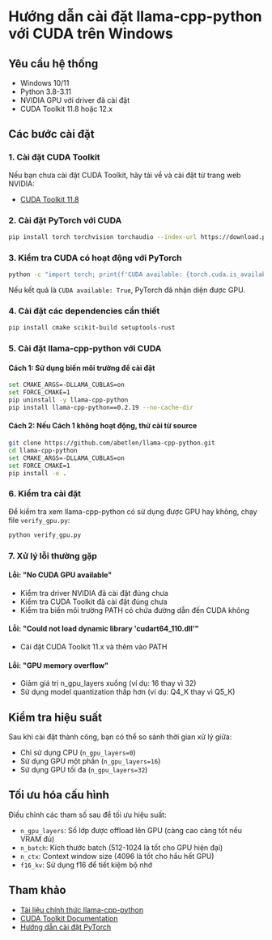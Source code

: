 # Hướng dẫn cài đặt llama-cpp-python với CUDA trên Windows

## Yêu cầu hệ thống
- Windows 10/11
- Python 3.8-3.11
- NVIDIA GPU với driver đã cài đặt
- CUDA Toolkit 11.8 hoặc 12.x

## Các bước cài đặt

### 1. Cài đặt CUDA Toolkit
Nếu bạn chưa cài đặt CUDA Toolkit, hãy tải về và cài đặt từ trang web NVIDIA:
- [CUDA Toolkit 11.8](https://developer.nvidia.com/cuda-11-8-0-download-archive)

### 2. Cài đặt PyTorch với CUDA
```bash
pip install torch torchvision torchaudio --index-url https://download.pytorch.org/whl/cu118
```

### 3. Kiểm tra CUDA có hoạt động với PyTorch
```bash
python -c "import torch; print(f'CUDA available: {torch.cuda.is_available()}')"
```
Nếu kết quả là `CUDA available: True`, PyTorch đã nhận diện được GPU.

### 4. Cài đặt các dependencies cần thiết
```bash
pip install cmake scikit-build setuptools-rust
```

### 5. Cài đặt llama-cpp-python với CUDA

#### Cách 1: Sử dụng biến môi trường để cài đặt
```bash
set CMAKE_ARGS=-DLLAMA_CUBLAS=on
set FORCE_CMAKE=1
pip uninstall -y llama-cpp-python
pip install llama-cpp-python==0.2.19 --no-cache-dir
```

#### Cách 2: Nếu Cách 1 không hoạt động, thử cài từ source
```bash
git clone https://github.com/abetlen/llama-cpp-python.git
cd llama-cpp-python
set CMAKE_ARGS=-DLLAMA_CUBLAS=on
set FORCE_CMAKE=1
pip install -e .
```

### 6. Kiểm tra cài đặt
Để kiểm tra xem llama-cpp-python có sử dụng được GPU hay không, chạy file `verify_gpu.py`:
```bash
python verify_gpu.py
```

### 7. Xử lý lỗi thường gặp

#### Lỗi: "No CUDA GPU available"
- Kiểm tra driver NVIDIA đã cài đặt đúng chưa
- Kiểm tra CUDA Toolkit đã cài đặt đúng chưa
- Kiểm tra biến môi trường PATH có chứa đường dẫn đến CUDA không

#### Lỗi: "Could not load dynamic library 'cudart64_110.dll'"
- Cài đặt CUDA Toolkit 11.x và thêm vào PATH

#### Lỗi: "GPU memory overflow"
- Giảm giá trị n_gpu_layers xuống (ví dụ: 16 thay vì 32)
- Sử dụng model quantization thấp hơn (ví dụ: Q4_K thay vì Q5_K)

## Kiểm tra hiệu suất

Sau khi cài đặt thành công, bạn có thể so sánh thời gian xử lý giữa:
- Chỉ sử dụng CPU (`n_gpu_layers=0`)
- Sử dụng GPU một phần (`n_gpu_layers=16`)
- Sử dụng GPU tối đa (`n_gpu_layers=32`)

## Tối ưu hóa cấu hình

Điều chỉnh các tham số sau để tối ưu hiệu suất:
- `n_gpu_layers`: Số lớp được offload lên GPU (càng cao càng tốt nếu VRAM đủ)
- `n_batch`: Kích thước batch (512-1024 là tốt cho GPU hiện đại)
- `n_ctx`: Context window size (4096 là tốt cho hầu hết GPU)
- `f16_kv`: Sử dụng f16 để tiết kiệm bộ nhớ

## Tham khảo
- [Tài liệu chính thức llama-cpp-python](https://github.com/abetlen/llama-cpp-python)
- [CUDA Toolkit Documentation](https://docs.nvidia.com/cuda/)
- [Hướng dẫn cài đặt PyTorch](https://pytorch.org/get-started/locally/) 